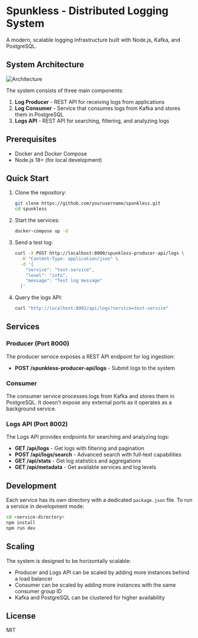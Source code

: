 # Spunkless - Distributed Logging System

A modern, scalable logging infrastructure built with Node.js, Kafka, and PostgreSQL.

## System Architecture

![Architecture](https://via.placeholder.com/800x400?text=Spunkless+Architecture)

The system consists of three main components:

1. **Log Producer** - REST API for receiving logs from applications
2. **Log Consumer** - Service that consumes logs from Kafka and stores them in PostgreSQL
3. **Logs API** - REST API for searching, filtering, and analyzing logs

## Prerequisites

- Docker and Docker Compose
- Node.js 18+ (for local development)

## Quick Start

1. Clone the repository:
   ```bash
   git clone https://github.com/yourusername/spunkless.git
   cd spunkless
   ```

2. Start the services:
   ```bash
   docker-compose up -d
   ```

3. Send a test log:
   ```bash
   curl -X POST http://localhost:8000/spunkless-producer-api/logs \
     -H "Content-Type: application/json" \
     -d '{
       "service": "test-service",
       "level": "info",
       "message": "Test log message"
     }'
   ```

4. Query the logs API:
   ```bash
   curl "http://localhost:8002/api/logs?service=test-service"
   ```

## Services

### Producer (Port 8000)

The producer service exposes a REST API endpoint for log ingestion:

- **POST /spunkless-producer-api/logs** - Submit logs to the system

### Consumer

The consumer service processes logs from Kafka and stores them in PostgreSQL. It doesn't expose any external ports as it operates as a background service.

### Logs API (Port 8002)

The Logs API provides endpoints for searching and analyzing logs:

- **GET /api/logs** - Get logs with filtering and pagination
- **POST /api/logs/search** - Advanced search with full-text capabilities
- **GET /api/stats** - Get log statistics and aggregations
- **GET /api/metadata** - Get available services and log levels

## Development

Each service has its own directory with a dedicated `package.json` file. To run a service in development mode:

```bash
cd <service-directory>
npm install
npm run dev
```

## Scaling

The system is designed to be horizontally scalable:

- Producer and Logs API can be scaled by adding more instances behind a load balancer
- Consumer can be scaled by adding more instances with the same consumer group ID
- Kafka and PostgreSQL can be clustered for higher availability

## License

MIT